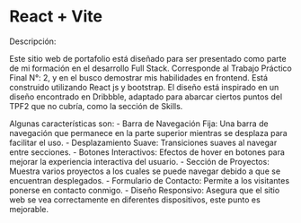 # React + Vite

Descripción:

Este sitio web de portafolio está diseñado para ser presentado como parte de mi formación en el desarrollo Full Stack.
Corresponde al Trabajo Práctico Final N°: 2, y en el busco demostrar mis habilidades en frontend.
Está construido utilizando React js y bootstrap. El diseño está inspirado en un diseño encontrado en Dribbble, adaptado para abarcar ciertos puntos del TPF2 que no cubría, como la sección de Skills.

Algunas características son:
    - Barra de Navegación Fija: Una barra de navegación que permanece en la parte superior mientras se desplaza para facilitar el uso.
    - Desplazamiento Suave: Transiciones suaves al navegar entre secciones.
    - Botones Interactivos: Efectos de hover en botones para mejorar la experiencia interactiva del usuario.
    - Sección de Proyectos: Muestra varios proyectos a los cuales se puede navegar debido a que se encuentran desplegados.
    - Formulario de Contacto: Permite a los visitantes ponerse en contacto conmigo.
    - Diseño Responsivo: Asegura que el sitio web se vea correctamente en diferentes dispositivos, este punto es mejorable.